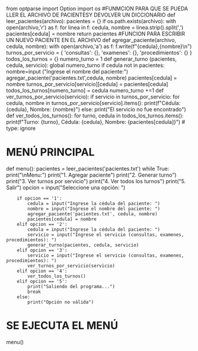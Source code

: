 from optparse import Option
import os
#FUNMCION PARA QUE SE PUEDA LLER EL ARCHIVO DE PACIENTESY DEVOLVER UN DICCIONARIO
def leer_pacientes(archivo):
    pacientes = {}
    if os.path.exists(archivo):
        with open(archivo,'r') as f: 
            for linea in f:
                cedula, nombre = linea.strip().split(',')
                pacientes[cedula] = nombre
    return pacientes
#FUNCION PARA ESCRIBIR UN NUEVO PACIENTE EN EL ARCHIVO
def agregar_paciente(archivo, cedula, nombre):
    with open(archivo,'a') as f:
        f.write(f"{cedula},{nombre}\n")
turnos_por_servicio = {
    'consultas': {},
    'examenes': {},
    'procedimientos': {}
}
todos_los_turnos = {}
numero_turno = 1
def generar_turno (pacientes, cedula, servicio):
    global numero_turno
    if cedula not in pacientes:
        nombre=input ("Ingrese el nombre del paciente:")
        agregar_paciente('pacientes.txt',cedula, nombre)
        pacientes[cedula] = nombre
    turnos_por_servicio[servicio][cedula] = pacientes[cedula]
    todos_los_turnos[numero_turno] = cedula
    numero_turno +=1
def ver_turnos_por_servicio(servicio):
    if servicio in turnos_por_servicio:
        for cedula, nombre in turnos_por_servicio[servicio].items():
            print(f"Cédula: {cedula}, Nombre: {nombre}")
    else:
        print("El servicio no fue encontrado")
def ver_todos_los_turnos():
    for turno, cedula in todos_los_turnos.items():
        print(f"Turno: {turno}, Cédula: {cedula}, Nombre: {pacientes[cedula]}") # type: ignore
# MENÚ PRINCIPAL
def menu():
    pacientes = leer_pacientes('pacientes.txt')
    while True:
        print("\nMenu:")
        print("1. Agregar paciente")
        print("2. Generar turno")
        print("3. Ver turnos por servicio")
        print("4. Ver todos los turnos")
        print("5. Salir")
        opcion = input("Seleccione una opción: ")

        if opcion == '1':
            cedula = input("Ingrese la cédula del paciente: ")
            nombre = input("Ingrese el nombre del paciente: ")
            agregar_paciente('pacientes.txt', cedula, nombre)
            pacientes[cedula] = nombre
        elif opcion == '2':
            cedula = input("Ingrese la cédula del paciente: ")
            servicio = input("Ingrese el servicio (consultas, examenes, procedimientos): ")
            generar_turno(pacientes, cedula, servicio)
        elif opcion == '3':
            servicio = input("Ingrese el servicio (consultas, examenes, procedimientos): ")
            ver_turnos_por_servicio(servicio)
        elif opcion == '4':
            ver_todos_los_turnos()
        elif opcion == '5':
            print("Saliendo del programa...")
            break
        else:
            print("Opción no válida")

# SE EJECUTA EL MENÚ
menu()
